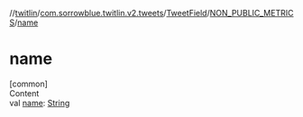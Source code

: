 //[twitlin](../../../index.md)/[com.sorrowblue.twitlin.v2.tweets](../../index.md)/[TweetField](../index.md)/[NON_PUBLIC_METRICS](index.md)/[name](name.md)



# name  
[common]  
Content  
val [name](name.md): [String](https://kotlinlang.org/api/latest/jvm/stdlib/kotlin/-string/index.html)  



